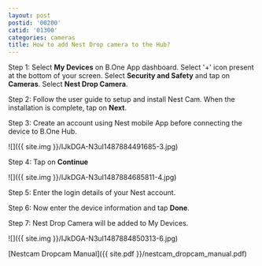 ```yaml
---
layout: post
postid: '00200'
catid: '01300'
categories: cameras
title: How to add Nest Drop camera to the Hub?
---
```


Step 1: Select **My Devices** on B.One App dashboard. Select '+' icon present at the bottom of your screen. Select **Security and Safety** and tap on **Cameras**. Select **Nest Drop Camera**.

Step 2: Follow the user guide to setup and install Nest Cam. When the installation is complete, tap on **Next**.

Step 3: Create an account using Nest mobile App before connecting the device to B.One Hub.

![]({{ site.img }}/IJkDGA-N3uI1487884491685-3.jpg)


Step 4: Tap on **Continue**

![]({{ site.img }}/IJkDGA-N3uI1487884685811-4.jpg)


Step 5: Enter the login details of your Nest account.

Step 6: Now enter the device information and tap **Done**.

Step 7: Nest Drop Camera will be added to My Devices.

![]({{ site.img }}/IJkDGA-N3uI1487884850313-6.jpg)

[Nestcam Dropcam Manual]({{ site.pdf }}/nestcam_dropcam_manual.pdf)